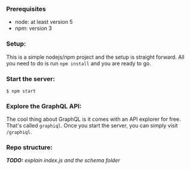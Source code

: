 ### Prerequisites

- node: at least version 5
- npm: version 3

### Setup:

This is a simple nodejs/npm project and the setup is straight forward. All you need to do is run `npm install` and you are ready to go.

### Start the server:

    $ npm start


### Explore the GraphQL API:

The cool thing about GraphQL is it comes with an API explorer for free. That's called `graphiql`. Once you start the server, you can simply visit `/graphiql`.


### Repo structure:

_**TODO:** explain index.js and the schema folder_
